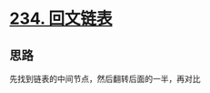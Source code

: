 # [234. 回文链表](https://leetcode.cn/problems/palindrome-linked-list/)

## 思路

先找到链表的中间节点，然后翻转后面的一半，再对比

## 
```java

```